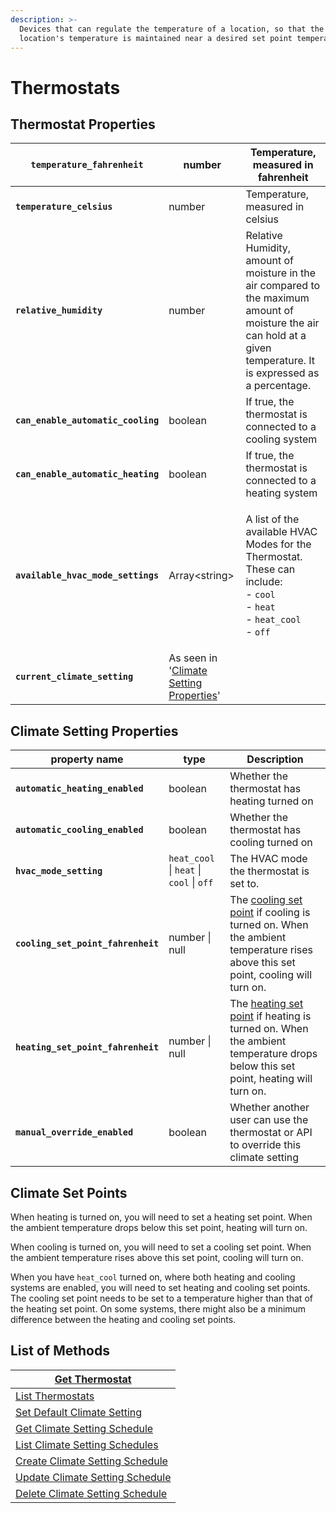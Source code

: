 ```yaml
---
description: >-
  Devices that can regulate the temperature of a location, so that the
  location's temperature is maintained near a desired set point temperature.
---
```


# Thermostats

## Thermostat Properties

| **`temperature_fahrenheit`**       | number                                                                   | Temperature, measured in fahrenheit                                                                                                                                                 |
| ---------------------------------- | ------------------------------------------------------------------------ | ----------------------------------------------------------------------------------------------------------------------------------------------------------------------------------- |
| **`temperature_celsius`**          | number                                                                   | Temperature, measured in celsius                                                                                                                                                    |
| **`relative_humidity`**            | number                                                                   | Relative Humidity, amount of moisture in the air compared to the maximum amount of moisture the air can hold at a given temperature. It is expressed as a percentage.               |
| **`can_enable_automatic_cooling`** | boolean                                                                  | If true, the thermostat is connected to a cooling system                                                                                                                            |
| **`can_enable_automatic_heating`** | boolean                                                                  | If true, the thermostat is connected to a heating system                                                                                                                            |
| **`available_hvac_mode_settings`** | Array\<string>                                                           | <p>A list of the available HVAC Modes for the Thermostat.<br>These can include:<br>- <code>cool</code><br>- <code>heat</code><br>- <code>heat_cool</code><br>- <code>off</code></p> |
| **`current_climate_setting`**      | As seen in '[Climate Setting Properties](./#climate-setting-properties)' |                                                                                                                                                                                     |

## Climate Setting Properties

| property name                      | type                                     | Description                                                                                                                                            |
| ---------------------------------- | ---------------------------------------- | ------------------------------------------------------------------------------------------------------------------------------------------------------ |
| **`automatic_heating_enabled`**    | boolean                                  | Whether the thermostat has heating turned on                                                                                                           |
| **`automatic_cooling_enabled`**    | boolean                                  | Whether the thermostat has cooling turned on                                                                                                           |
| **`hvac_mode_setting`**            | `heat_cool` \| `heat` \| `cool` \| `off` | The HVAC mode the thermostat is set to.                                                                                                                |
| **`cooling_set_point_fahrenheit`** | number \| null                           | The [cooling set point](./#climate-set-points) if cooling is turned on. When the ambient temperature rises above this set point, cooling will turn on. |
| **`heating_set_point_fahrenheit`** | number \| null                           | The [heating set point](./#climate-set-points) if heating is turned on. When the ambient temperature drops below this set point, heating will turn on. |
| **`manual_override_enabled`**      | boolean                                  | Whether another user can use the thermostat or API to override this climate setting                                                                    |

## Climate Set Points

When heating is turned on, you will need to set a heating set point. When the ambient temperature drops below this set point, heating will turn on.

When cooling is turned on, you will need to set a cooling set point. When the ambient temperature rises above this set point, cooling will turn on.

When you have `heat_cool` turned on, where both heating and cooling systems are enabled, you will need to set heating and cooling set points. The cooling set point needs to be set to a temperature higher than that of the heating set point. On some systems, there might also be a minimum difference between the heating and cooling set points.

## List of Methods

| [Get Thermostat](get-thermostat.md)                                                             |
| ----------------------------------------------------------------------------------------------- |
| [List Thermostats](list-thermostats.md)                                                         |
| [Set Default Climate Setting](../api-clients/thermostats/update-a-thermostat.md)                |
| [Get Climate Setting Schedule](climate-setting-schedules/get-climate-setting-schedule.md)       |
| [List Climate Setting Schedules](climate-setting-schedules/list-climate-setting-schedules.md)   |
| [Create Climate Setting Schedule](climate-setting-schedules/create-climate-setting-schedule.md) |
| [Update Climate Setting Schedule](climate-setting-schedules/update-climate-setting-schedule.md) |
| [Delete Climate Setting Schedule](climate-setting-schedules/delete-climate-setting-schedule.md) |
